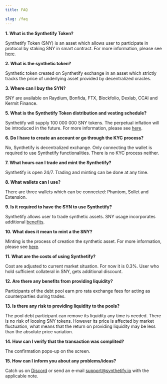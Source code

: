 ```yaml
---
title: FAQ

slug: /faq
---
```


**1. What is the Synthetify Token?**

Synthetify Token (SNY) is an asset which allows user to participate in protocol by staking SNY in smart contract. For more information, please see [here](/docs/synthetify-token).

**2. What is the synthetic token?**

Synthetic token created on Synthetify exchange in an asset which strictly tracks the price of underlying asset provided by decentralized oracles.

**3. Where can I buy the SYN?**

SNY are available on Raydium, Bonfida, FTX, Blockfolio, Dexlab, CCAI and Kermit Finance.  

**5. What is the Synthetify Token distribution and vesting schedule?**

Synthetify will supply 100 000 000 SNY tokens. The perpetual inflation will be introduced in the future.
For more information, please see [here](/docs/synthetify-token#initial-token-distribution).

**6. Do I have to create an account or go through the KYC process?**

No, Synthetify is decentralized exchange. Only connecting the wallet is required to use Synthetify functionalities. There is no KYC process neither.

**7. What hours can I trade and mint the Synthetify?**

Synthetify is open 24/7. Trading and minting can be done at any time.

**8. What wallets can I use?**

There are three wallets which can be connected: Phantom, Sollet and Extension.

**9. Is it required to have the SYN to use Synthetify?**

Synthetify allows user to trade synthetic assets. SNY usage incorporates additional [benefits](/docs/synthetify-token#benefits).

**10. What does it mean to mint a the SNY?**

Minting is the process of creation the synthetic asset. For more information, please see [here](/docs/staking#mint).

**11. What are the costs of using Synthetify?**

Cost are adjusted to current market situation. For now it is 0.3%. User who hold sufficient collateral in SNY, gets additional discount.

**12. Are there any benefits from providing liquidity?**

Participants of the debt pool earn pro rata exchange fees for acting as counterparties during trades.

**13. Is there any risk to providing liquidity to the pools?**

The pool debt participant can remove its liquidity any time is needed. There is no risk of loosing SNY tokens. However its price is affected by market fluctuation, what means that the return on providing liquidity may be less than the absolute price variation.

**14. How can I verify that the transaction was complited?**

The confirmation pops-up on the screen.

**15. How can I inform you about any problems/ideas?**

Catch us on [Discord](https://discord.gg/Z9v9ez8u) or send an e-mail support@synthetify.io with the applicable note.
